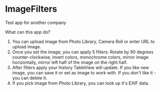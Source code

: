 # ImageFilters
Test app for another company

What can this app do?

1. You can upload image from Photo Library, Camera Roll or enter URL to upload image.
2. Once you set the image, you can apply 5 filters: Rotate by 90 degrees counter-clockwise, invert colors,
monochrome colors, mirror image horizontally, mirror left half of the image on the right half.
3. After filters apply your history TableView will update. If you like new image, you can save it or set 
as image to work with. If you don't like it - you can delete it.
4. If you pick image from Photo Library, you can look up it's EXIF data.

